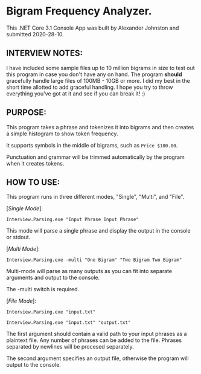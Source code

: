 # Bigram Frequency Analyzer.

This .NET Core 3.1 Console App was built by Alexander Johnston and submitted 2020-28-10.

INTERVIEW NOTES:
---
I have included some sample files up to 10 million bigrams in size to test out this program in case you don't have any on hand.
The program **should** gracefully handle large files of 100MB - 10GB or more. I did my best in the short time allotted to add graceful handling.
I hope you try to throw everything you've got at it and see if you can break it! :)

PURPOSE:
---
This program takes a phrase and tokenizes it into bigrams and then creates a simple histogram to show token frequency.

It supports symbols in the middle of bigrams, such as `Price $100.00`.

Punctuation and grammar will be trimmed automatically by the program when it creates tokens.

HOW TO USE:
---
This program runs in three different modes, "Single", "Multi", and "File".

\[*Single Mode*\]:

`Interview.Parsing.exe "Input Phrase Input Phrase"`

This mode will parse a single phrase and display the output in the console or stdout.

\[*Multi Mode*\]:

`Interview.Parsing.exe -multi "One Bigram" "Two Bigram Two Bigram"`

Multi-mode will parse as many outputs as you can fit into separate arguments and output to the console.

The -multi switch is required.

\[*File Mode*\]:

`Interview.Parsing.exe "input.txt"`

`Interview.Parsing.exe "input.txt" "output.txt"`

The first argument should contain a valid path to your input phrases as a plaintext file. Any number of phrases can be added to the file. Phrases separated by newlines will be procesed separately.

The second argument specifies an output file, otherwise the program will output to the console.
